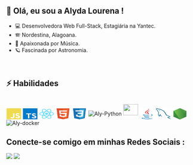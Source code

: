 ## 👋 Olá, eu sou a Alyda Lourena !
- 💻 Desenvolvedora Web Full-Stack, Estagiária na Yantec.
- 🪗 Nordestina, Alagoana.
- 🎵 Apaixonada por Música.
- 🪐 Fascinada por Astronomia.
</br>

## ⚡ Habilidades

<div style="display: inline_block"><br>
  <img align="center" alt="Aly-Js" height="30" width="40" src="https://raw.githubusercontent.com/devicons/devicon/master/icons/javascript/javascript-plain.svg">
   <img align="center" alt="Aly-TS" height="30" width= 40" src="https://raw.githubusercontent.com/devicons/devicon/master/icons/typescript/typescript-original.svg"/>
  <img align="center" alt="Aly-React" height="30" width= 40" src="https://raw.githubusercontent.com/devicons/devicon/master/icons/react/react-original.svg"/>
  <img align="center" alt="Aly-HTML"  height="30" width="40" src="https://raw.githubusercontent.com/devicons/devicon/master/icons/html5/html5-original.svg">
  <img align="center" alt="Aly-CSS" height="30" width="40" src="https://raw.githubusercontent.com/devicons/devicon/master/icons/css3/css3-original.svg">
  <img align="center" alt="Aly-Python" height="30" width="40" src="https://cdn.jsdelivr.net/gh/devicons/devicon/icons/python/python-original.svg" />
     <img src="https://cdn.jsdelivr.net/gh/devicons/devicon/icons/git/git-plain.svg" height="30" width="40"
 src="https://raw.githubusercontent.com/devicons/devicon/master/icons/mysql/mysql-original.svg">
  <img align="center" alt="Aly-JAVA" height="30" width= 40"
  src="https://raw.githubusercontent.com/devicons/devicon/master/icons/java/java-original.svg"/>
  <img align="center" alt="Rafa-CSS" height="30" width="40" src="https://raw.githubusercontent.com/devicons/devicon/master/icons/mysql/mysql-original.svg">
   <img align="center" alt="Aly-TS" height="30" width= 40" src="https://raw.githubusercontent.com/devicons/devicon/master/icons/nodejs/nodejs-original.svg"/>
   <img align="center" alt="Aly-docker" height="30" width= 70" src="https://img.shields.io/badge/-Docker-05122A?style=flat&logo=docker"/>

   </br>

   ## Conecte-se comigo em minhas Redes Sociais :
 
<div> 
  <a href="https://www.instagram.com/alydalourena/" target="_blank"><img src="https://img.shields.io/badge/-Instagram-%23E4405F?style=for-the-badge&logo=instagram&logoColor=white" target="_blank"></a>
  <a href="https://www.linkedin.com/in/alyda-lourena-365289202/" target="_blank"><img src="https://img.shields.io/badge/-LinkedIn-%230077B5?style=for-the-badge&logo=linkedin&logoColor=white" target="_blank"></a> 
 
</div>
